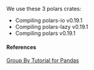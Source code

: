 

We use these 3 polars crates:

* Compiling polars-io v0.19.1
* Compiling polars-lazy v0.19.1
* Compiling polars v0.19.1


#### References

[Group By Tutorial for Pandas](https://realpython.com/pandas-groupby/)
